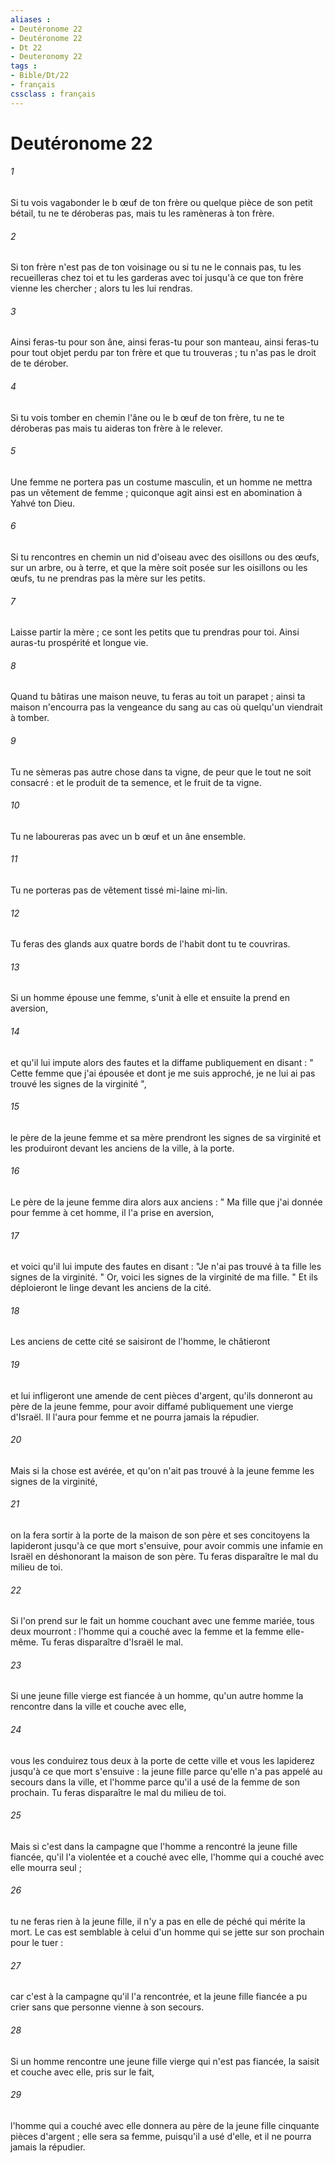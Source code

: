 ```yaml
---
aliases : 
- Deutéronome 22
- Deutéronome 22
- Dt 22
- Deuteronomy 22
tags : 
- Bible/Dt/22
- français
cssclass : français
---
```


# Deutéronome 22

###### 1
Si tu vois vagabonder le b œuf de ton frère ou quelque pièce de son petit bétail, tu ne te déroberas pas, mais tu les ramèneras à ton frère. 
###### 2
Si ton frère n'est pas de ton voisinage ou si tu ne le connais pas, tu les recueilleras chez toi et tu les garderas avec toi jusqu'à ce que ton frère vienne les chercher ; alors tu les lui rendras. 
###### 3
Ainsi feras-tu pour son âne, ainsi feras-tu pour son manteau, ainsi feras-tu pour tout objet perdu par ton frère et que tu trouveras ; tu n'as pas le droit de te dérober. 
###### 4
Si tu vois tomber en chemin l'âne ou le b œuf de ton frère, tu ne te déroberas pas mais tu aideras ton frère à le relever. 
###### 5
Une femme ne portera pas un costume masculin, et un homme ne mettra pas un vêtement de femme ; quiconque agit ainsi est en abomination à Yahvé ton Dieu. 
###### 6
Si tu rencontres en chemin un nid d'oiseau avec des oisillons ou des œufs, sur un arbre, ou à terre, et que la mère soit posée sur les oisillons ou les œufs, tu ne prendras pas la mère sur les petits. 
###### 7
Laisse partir la mère ; ce sont les petits que tu prendras pour toi. Ainsi auras-tu prospérité et longue vie. 
###### 8
Quand tu bâtiras une maison neuve, tu feras au toit un parapet ; ainsi ta maison n'encourra pas la vengeance du sang au cas où quelqu'un viendrait à tomber. 
###### 9
Tu ne sèmeras pas autre chose dans ta vigne, de peur que le tout ne soit consacré : et le produit de ta semence, et le fruit de ta vigne. 
###### 10
Tu ne laboureras pas avec un b œuf et un âne ensemble. 
###### 11
Tu ne porteras pas de vêtement tissé mi-laine mi-lin. 
###### 12
Tu feras des glands aux quatre bords de l'habit dont tu te couvriras. 
###### 13
Si un homme épouse une femme, s'unit à elle et ensuite la prend en aversion, 
###### 14
et qu'il lui impute alors des fautes et la diffame publiquement en disant : " Cette femme que j'ai épousée et dont je me suis approché, je ne lui ai pas trouvé les signes de la virginité ", 
###### 15
le père de la jeune femme et sa mère prendront les signes de sa virginité et les produiront devant les anciens de la ville, à la porte. 
###### 16
Le père de la jeune femme dira alors aux anciens : " Ma fille que j'ai donnée pour femme à cet homme, il l'a prise en aversion, 
###### 17
et voici qu'il lui impute des fautes en disant : "Je n'ai pas trouvé à ta fille les signes de la virginité. " Or, voici les signes de la virginité de ma fille. " Et ils déploieront le linge devant les anciens de la cité. 
###### 18
Les anciens de cette cité se saisiront de l'homme, le châtieront 
###### 19
et lui infligeront une amende de cent pièces d'argent, qu'ils donneront au père de la jeune femme, pour avoir diffamé publiquement une vierge d'Israël. Il l'aura pour femme et ne pourra jamais la répudier. 
###### 20
Mais si la chose est avérée, et qu'on n'ait pas trouvé à la jeune femme les signes de la virginité, 
###### 21
on la fera sortir à la porte de la maison de son père et ses concitoyens la lapideront jusqu'à ce que mort s'ensuive, pour avoir commis une infamie en Israël en déshonorant la maison de son père. Tu feras disparaître le mal du milieu de toi. 
###### 22
Si l'on prend sur le fait un homme couchant avec une femme mariée, tous deux mourront : l'homme qui a couché avec la femme et la femme elle-même. Tu feras disparaître d'Israël le mal. 
###### 23
Si une jeune fille vierge est fiancée à un homme, qu'un autre homme la rencontre dans la ville et couche avec elle, 
###### 24
vous les conduirez tous deux à la porte de cette ville et vous les lapiderez jusqu'à ce que mort s'ensuive : la jeune fille parce qu'elle n'a pas appelé au secours dans la ville, et l'homme parce qu'il a usé de la femme de son prochain. Tu feras disparaître le mal du milieu de toi. 
###### 25
Mais si c'est dans la campagne que l'homme a rencontré la jeune fille fiancée, qu'il l'a violentée et a couché avec elle, l'homme qui a couché avec elle mourra seul ; 
###### 26
tu ne feras rien à la jeune fille, il n'y a pas en elle de péché qui mérite la mort. Le cas est semblable à celui d'un homme qui se jette sur son prochain pour le tuer : 
###### 27
car c'est à la campagne qu'il l'a rencontrée, et la jeune fille fiancée a pu crier sans que personne vienne à son secours. 
###### 28
Si un homme rencontre une jeune fille vierge qui n'est pas fiancée, la saisit et couche avec elle, pris sur le fait, 
###### 29
l'homme qui a couché avec elle donnera au père de la jeune fille cinquante pièces d'argent ; elle sera sa femme, puisqu'il a usé d'elle, et il ne pourra jamais la répudier. 
